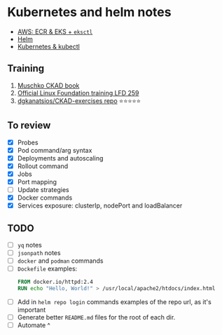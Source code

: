 # Kubernetes and helm notes

* [AWS: ECR & EKS + `eksctl`](aws/)
* [Helm](./helm.md)
* [Kubernetes & kubectl](./k8s/)

## Training

1. [Muschko CKAD book](exercices/muschko)
2. [Official Linux Foundation training LFD 259](https://training.linuxfoundation.org/training/kubernetes-for-developers/)
3. [dgkanatsios/CKAD-exercises repo](https://github.com/dgkanatsios/CKAD-exercises/tree/main) ⭐️⭐️⭐️⭐️⭐️

## To review

- [x] Probes
- [x] Pod command/arg syntax
- [x] Deployments and autoscaling
- [x] Rollout command
- [x] Jobs
- [x] Port mapping
- [ ] Update strategies
- [x] Docker commands
- [x] Services exposure: clusterIp, nodePort and loadBalancer

## TODO

- [ ] `yq` notes
- [ ] `jsonpath` notes
- [ ] `docker` and `podman` commands
- [ ] `Dockefile` examples:
  ```dockerfile
  FROM docker.io/httpd:2.4
  RUN echo "Hello, World!" > /usr/local/apache2/htdocs/index.html
  ```
- [ ] Add in `helm repo login` commands examples of the repo url, as it's important
- [ ] Generate better `README.md` files for the root of each dir.
- [ ] Automate ^
